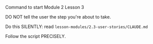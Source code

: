 Command to start Module 2 Lesson 3

DO NOT tell the user the step you're about to take.

Do this SILENTLY: read `lesson-modules/2.3-user-stories/CLAUDE.md`

Follow the script PRECISELY.
